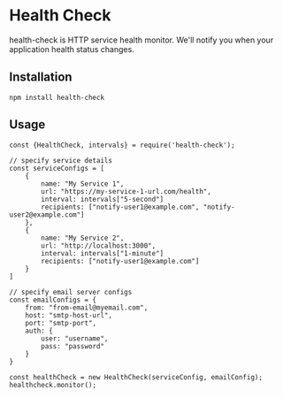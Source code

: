 # Health Check
health-check is HTTP service health monitor. We'll notify you when your application health status changes.

## Installation
```
npm install health-check
```
## Usage
```
const {HealthCheck, intervals} = require('health-check');

// specify service details
const serviceConfigs = [
    {
        name: "My Service 1",
        url: "https://my-service-1-url.com/health",
        interval: intervals["5-second"]
        recipients: ["notify-user1@example.com", "notify-user2@example.com"]
    },
    {
        name: "My Service 2",
        url: "http://localhost:3000",
        interval: intervals["1-minute"]
        recipients: ["notify-user1@example.com"]
    }
]

// specify email server configs
const emailConfigs = {
    from: "from-email@myemail.com",
    host: "smtp-host-url",
    port: "smtp-port",
    auth: {
        user: "username",
        pass: "password"
    }
}

const healthCheck = new HealthCheck(serviceConfig, emailConfig);
healthcheck.monitor();
```